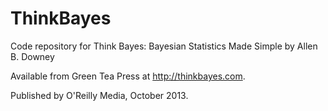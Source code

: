 ThinkBayes
==========

Code repository for Think Bayes: Bayesian Statistics Made Simple
by Allen B. Downey

Available from Green Tea Press at http://thinkbayes.com.

Published by O'Reilly Media, October 2013.

